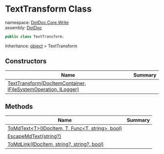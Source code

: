 ﻿# TextTransform Class

namespace: [DotDoc\.Core\.Write](../DotDoc.Core.Write.md)<br />
assembly: [DotDoc](../../DotDoc.md)



```csharp
public class TextTransform;
```

Inheritance: [object](https://docs.microsoft.com/dotnet/api/System.Object) > TextTransform

## Constructors

| Name | Summary |
|------|---------|
| [TextTransform\(DocItemContainer, IFileSystemOperation, ILogger\)](./TextTransform/$ctor.md) |  |

## Methods

| Name | Summary |
|------|---------|
| [ToMdText\<T\>\(IDocItem, T, Func\<T, string\>, bool\)](./TextTransform/ToMdText.md) |  |
| [EscapeMdText\(string?\)](./TextTransform/EscapeMdText.md) |  |
| [ToMdLink\(IDocItem, string?, string?, bool\)](./TextTransform/ToMdLink.md) |  |

